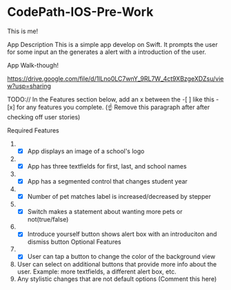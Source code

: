 # CodePath-IOS-Pre-Work
This is me!

App Description
This is a simple app develop on Swift. It prompts the user for some input an the generates a alert with a introduction of the user. 

App Walk-though!

https://drive.google.com/file/d/1lLno0LC7wnY_9RL7W_4ct9XBzgeXDZsu/view?usp=sharing



TODO:// In the Features section below, add an x between the -[ ] like this - [x] for any features you complete. (☝️ Remove this paragraph after after checking off user stories)

Required Features
1. -[x] App displays an image of a school's logo
2. -[x] App has three textfields for first, last, and school names
3. -[x] App has a segmented control that changes student year
4. -[x] Number of pet matches label is increased/decreased by stepper
5. -[x] Switch makes a statement about wanting more pets or not(true/false)
6. -[x] Introduce yourself button shows alert box with an introduciton and dismiss button
Optional Features
1. -[x] User can tap a button to change the color of the background view
3. User can select on additional buttons that provide more info about the user. Example: more textfields, a different alert box, etc.
4. Any stylistic changes that are not default options (Comment this here)
